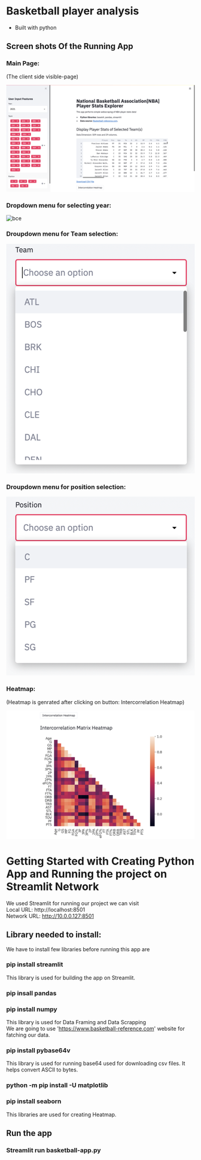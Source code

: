 # Basketball player analysis 

- Built with python

## Screen shots Of the Running App

### Main Page:

(The client side visible-page)

![abc](Images/abc.png)

### Dropdown menu for selecting year:

![bce](Images/bce.png)

### Droupdown menu for Team selection:

![cde](Images/cde.png)

### Droupdown menu for position selection:

![def](Images/def.png)

### Heatmap:

(Heatmap is genrated after clicking on button: Intercorrelation Heatmap)

![efg](Images/efg.png)

# Getting Started with Creating Python App and Running the project on Streamlit Network

We used Streamlit for running our project we can visit \
Local URL: http://localhost:8501 \
Network URL: http://10.0.0.127:8501

## Library needed to install:

We have to install few libraries before running this app are

### pip install streamlit

This library is used for building the app on Streamlit.

### pip insall pandas
### pip install numpy

This library is used for Data Framing and Data Scrapping \
We are going to use 'https://www.basketball-reference.com' website for fatching our data. 

### pip install pybase64v

This library is used for running base64 used for downloading csv files. It helps convert ASCII to bytes. 

### python -m pip install -U matplotlib
### pip install seaborn

This libraries are used for creating Heatmap.

## Run the app
### Streamlit run basketball-app.py 


